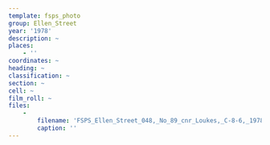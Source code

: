 ```yaml
---
template: fsps_photo
group: Ellen_Street
year: '1978'
description: ~
places:
    - ''
coordinates: ~
heading: ~
classification: ~
section: ~
cell: ~
film_roll: ~
files:
    -
        filename: 'FSPS_Ellen_Street_048,_No_89_cnr_Loukes,_C-8-6,_1978.png'
        caption: ''
---
```

